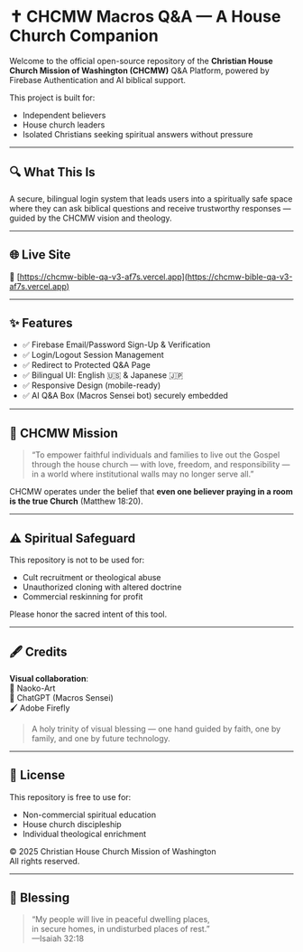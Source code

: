 
# ✝️ CHCMW Macros Q&A — A House Church Companion

Welcome to the official open-source repository of the **Christian House Church Mission of Washington (CHCMW)** Q&A Platform, powered by Firebase Authentication and AI biblical support.

This project is built for:
- Independent believers
- House church leaders
- Isolated Christians seeking spiritual answers without pressure

---

## 🔍 What This Is

A secure, bilingual login system that leads users into a spiritually safe space where they can ask biblical questions and receive trustworthy responses — guided by the CHCMW vision and theology.

---

## 🌐 Live Site

🔗 [https://chcmw-bible-qa-v3-af7s.vercel.app](https://chcmw-bible-qa-v3-af7s.vercel.app)

---

## ✨ Features

- ✅ Firebase Email/Password Sign-Up & Verification
- ✅ Login/Logout Session Management
- ✅ Redirect to Protected Q&A Page
- ✅ Bilingual UI: English 🇺🇸 & Japanese 🇯🇵
- ✅ Responsive Design (mobile-ready)
- ✅ AI Q&A Box (Macros Sensei bot) securely embedded

---

## 📖 CHCMW Mission

> “To empower faithful individuals and families to live out the Gospel through the house church — with love, freedom, and responsibility — in a world where institutional walls may no longer serve all.”

CHCMW operates under the belief that **even one believer praying in a room is the true Church** (Matthew 18:20).

---

## ⚠️ Spiritual Safeguard

This repository is not to be used for:
- Cult recruitment or theological abuse
- Unauthorized cloning with altered doctrine
- Commercial reskinning for profit

Please honor the sacred intent of this tool.

---

## 🖋 Credits

**Visual collaboration**:  
🎨 Naoko-Art  
🤖 ChatGPT (Macros Sensei)  
🖌 Adobe Firefly

> A holy trinity of visual blessing — one hand guided by faith, one by family, and one by future technology.

---

## 📜 License

This repository is free to use for:
- Non-commercial spiritual education
- House church discipleship
- Individual theological enrichment

© 2025 Christian House Church Mission of Washington  
All rights reserved.

---

## 📖 Blessing

> “My people will live in peaceful dwelling places,  
> in secure homes, in undisturbed places of rest.”  
> —Isaiah 32:18
